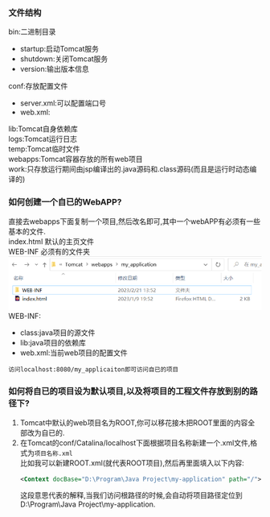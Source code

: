 ### 文件结构
bin:二进制目录  
* startup:启动Tomcat服务
* shutdown:关闭Tomcat服务
* version:输出版本信息  

conf:存放配置文件
* server.xml:可以配置端口号
* web.xml:  

lib:Tomcat自身依赖库  
logs:Tomcat运行日志  
temp:Tomcat临时文件  
webapps:Tomcat容器存放的所有web项目  
work:只存放运行期间由jsp编译出的.java源码和.class源码(而且是运行时动态编译的)  
### 如何创建一个自已的WebAPP?
直接去webapps下面复制一个项目,然后改名即可,其中一个webAPP有必须有一些基本的文件.  
index.html 默认的主页文件  
WEB-INF 必须有的文件夹
![](resources/tomcat/simple_web_apps.png)
WEB-INF:  
* class:java项目的源文件
* lib:java项目的依赖库
* web.xml:当前web项目的配置文件  
 
`访问localhost:8080/my_applicaiton即可访问自已的项目`
### 如何将自已的项目设为默认项目,以及将项目的工程文件存放到别的路径下?
1. Tomcat中默认的web项目名为ROOT,你可以移花接木把ROOT里面的内容全部改为自已的.
2. 在Tomcat的conf/Catalina/localhost下面根据项目名称新建一个.xml文件,格式为`项目名称.xml`  
比如我可以新建ROOT.xml(就代表ROOT项目),然后再里面填入以下内容:
    ```xml
    <Context docBase="D:\Program\Java Project\my-application" path="/"></Context>
    ```
    这段意思代表的解释,当我们访问根路径的时候,会自动将项目路径定位到D:\Program\Java Project\my-application.
